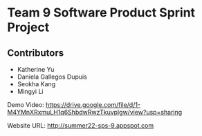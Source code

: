 # Team 9 Software Product Sprint Project

## Contributors
- Katherine Yu
- Daniela Gallegos Dupuis
- Seokha Kang
- Mingyi Li

Demo Video: https://drive.google.com/file/d/1-M4YMnXRxmuLH1q6ShbdwRwzTkuvplgw/view?usp=sharing

Website URL: http://summer22-sps-9.appspot.com



